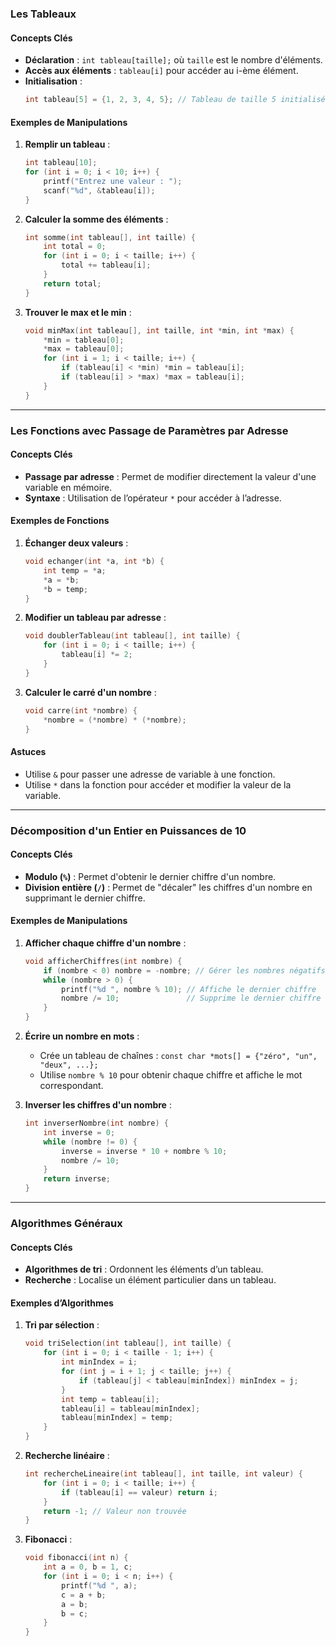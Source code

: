 ### Les Tableaux

#### Concepts Clés
- **Déclaration** : `int tableau[taille];` où `taille` est le nombre d'éléments.
- **Accès aux éléments** : `tableau[i]` pour accéder au i-ème élément.
- **Initialisation** : 
  ```c
  int tableau[5] = {1, 2, 3, 4, 5}; // Tableau de taille 5 initialisé avec des valeurs
  ```

#### Exemples de Manipulations
1. **Remplir un tableau** :
   ```c
   int tableau[10];
   for (int i = 0; i < 10; i++) {
       printf("Entrez une valeur : ");
       scanf("%d", &tableau[i]);
   }
   ```

2. **Calculer la somme des éléments** :
   ```c
   int somme(int tableau[], int taille) {
       int total = 0;
       for (int i = 0; i < taille; i++) {
           total += tableau[i];
       }
       return total;
   }
   ```

3. **Trouver le max et le min** :
   ```c
   void minMax(int tableau[], int taille, int *min, int *max) {
       *min = tableau[0];
       *max = tableau[0];
       for (int i = 1; i < taille; i++) {
           if (tableau[i] < *min) *min = tableau[i];
           if (tableau[i] > *max) *max = tableau[i];
       }
   }
   ```

---

### Les Fonctions avec Passage de Paramètres par Adresse

#### Concepts Clés
- **Passage par adresse** : Permet de modifier directement la valeur d'une variable en mémoire.
- **Syntaxe** : Utilisation de l’opérateur `*` pour accéder à l’adresse.

#### Exemples de Fonctions
1. **Échanger deux valeurs** :
   ```c
   void echanger(int *a, int *b) {
       int temp = *a;
       *a = *b;
       *b = temp;
   }
   ```

2. **Modifier un tableau par adresse** :
   ```c
   void doublerTableau(int tableau[], int taille) {
       for (int i = 0; i < taille; i++) {
           tableau[i] *= 2;
       }
   }
   ```

3. **Calculer le carré d'un nombre** :
   ```c
   void carre(int *nombre) {
       *nombre = (*nombre) * (*nombre);
   }
   ```

#### Astuces
- Utilise `&` pour passer une adresse de variable à une fonction.
- Utilise `*` dans la fonction pour accéder et modifier la valeur de la variable.

---

### Décomposition d'un Entier en Puissances de 10

#### Concepts Clés
- **Modulo (`%`)** : Permet d'obtenir le dernier chiffre d'un nombre.
- **Division entière (`/`)** : Permet de "décaler" les chiffres d'un nombre en supprimant le dernier chiffre.

#### Exemples de Manipulations
1. **Afficher chaque chiffre d'un nombre** :
   ```c
   void afficherChiffres(int nombre) {
       if (nombre < 0) nombre = -nombre; // Gérer les nombres négatifs
       while (nombre > 0) {
           printf("%d ", nombre % 10); // Affiche le dernier chiffre
           nombre /= 10;               // Supprime le dernier chiffre
       }
   }
   ```

2. **Écrire un nombre en mots** :
   - Crée un tableau de chaînes : `const char *mots[] = {"zéro", "un", "deux", ...};`
   - Utilise `nombre % 10` pour obtenir chaque chiffre et affiche le mot correspondant.

3. **Inverser les chiffres d'un nombre** :
   ```c
   int inverserNombre(int nombre) {
       int inverse = 0;
       while (nombre != 0) {
           inverse = inverse * 10 + nombre % 10;
           nombre /= 10;
       }
       return inverse;
   }
   ```

---

### Algorithmes Généraux

#### Concepts Clés
- **Algorithmes de tri** : Ordonnent les éléments d’un tableau.
- **Recherche** : Localise un élément particulier dans un tableau.

#### Exemples d’Algorithmes
1. **Tri par sélection** :
   ```c
   void triSelection(int tableau[], int taille) {
       for (int i = 0; i < taille - 1; i++) {
           int minIndex = i;
           for (int j = i + 1; j < taille; j++) {
               if (tableau[j] < tableau[minIndex]) minIndex = j;
           }
           int temp = tableau[i];
           tableau[i] = tableau[minIndex];
           tableau[minIndex] = temp;
       }
   }
   ```

2. **Recherche linéaire** :
   ```c
   int rechercheLineaire(int tableau[], int taille, int valeur) {
       for (int i = 0; i < taille; i++) {
           if (tableau[i] == valeur) return i;
       }
       return -1; // Valeur non trouvée
   }
   ```

3. **Fibonacci** :
   ```c
   void fibonacci(int n) {
       int a = 0, b = 1, c;
       for (int i = 0; i < n; i++) {
           printf("%d ", a);
           c = a + b;
           a = b;
           b = c;
       }
   }
   ```
